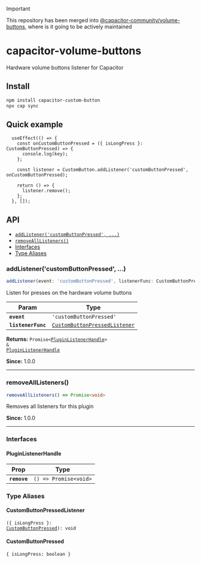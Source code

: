 > [!IMPORTANT]  
> This repository has been merged into [@capacitor-community/volume-buttons](https://github.com/capacitor-community/volume-buttons), where is it going to be actively maintained

# capacitor-volume-buttons

Hardware volume buttons listener for Capacitor

## Install

```bash
npm install capacitor-custom-button
npx cap sync
```

## Quick example
```tsx
  useEffect(() => {
    const onCustomButtonPressed = ({ isLongPress }: CustomButtonPressed) => {
      console.log(key);
    };

    const listener = CustomButton.addListener('customButtonPressed', onCustomButtonPressed);

    return () => {
      listener.remove();
    };
  }, []);
```

## API

<docgen-index>

* [`addListener('customButtonPressed', ...)`](#addlistenercustombuttonpressed-)
* [`removeAllListeners()`](#removealllisteners)
* [Interfaces](#interfaces)
* [Type Aliases](#type-aliases)

</docgen-index>

<docgen-api>
<!--Update the source file JSDoc comments and rerun docgen to update the docs below-->

### addListener('customButtonPressed', ...)

```typescript
addListener(event: 'customButtonPressed', listenerFunc: CustomButtonPressedListener) => Promise<PluginListenerHandle> & PluginListenerHandle
```

Listen for presses on the hardware volume buttons

| Param              | Type                                                                                |
| ------------------ | ----------------------------------------------------------------------------------- |
| **`event`**        | <code>'customButtonPressed'</code>                                                  |
| **`listenerFunc`** | <code><a href="#custombuttonpressedlistener">CustomButtonPressedListener</a></code> |

**Returns:** <code>Promise&lt;<a href="#pluginlistenerhandle">PluginListenerHandle</a>&gt; & <a href="#pluginlistenerhandle">PluginListenerHandle</a></code>

**Since:** 1.0.0

--------------------


### removeAllListeners()

```typescript
removeAllListeners() => Promise<void>
```

Removes all listeners for this plugin

**Since:** 1.0.0

--------------------


### Interfaces


#### PluginListenerHandle

| Prop         | Type                                      |
| ------------ | ----------------------------------------- |
| **`remove`** | <code>() =&gt; Promise&lt;void&gt;</code> |


### Type Aliases


#### CustomButtonPressedListener

<code>({ isLongPress }: <a href="#custombuttonpressed">CustomButtonPressed</a>): void</code>


#### CustomButtonPressed

<code>{ isLongPress: boolean }</code>

</docgen-api>
